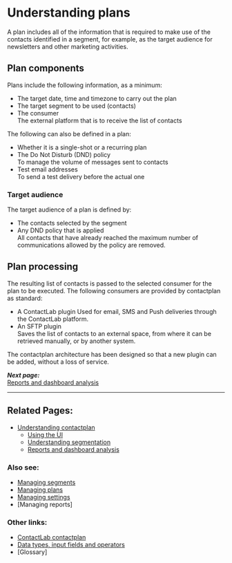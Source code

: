 # Understanding plans

A plan includes all of the information that is required to make use of the contacts identified in a segment, for example, as the target audience for newsletters and other marketing activities.  

## Plan components  

Plans include the following information, as a minimum:  

- The target date, time and timezone to carry out the plan  
- The target segment to be used (contacts)  
- The consumer  
  The external platform that is to receive the list of contacts  

The following can also be defined in a plan:  

- Whether it is a single-shot or a recurring plan  
- The Do Not Disturb (DND) policy  
  To manage the volume of messages sent to contacts  
- Test email addresses  
  To send a test delivery before the actual one  

### Target audience  

The target audience of a plan is defined by:

- The contacts selected by the segment  
- Any DND policy that is applied  
  All contacts that have already reached the maximum number of communications allowed by the policy are removed.  

## Plan processing  

The resulting list of contacts is passed to the selected consumer for the plan to be executed. The following consumers are provided by contactplan as standard:  

- A ContactLab plugin
  Used for email, SMS and Push deliveries through the ContactLab platform.  
- An SFTP plugin  
  Saves the list of contacts to an external space, from where it can be retrieved manually, or by another system.  

The contactplan architecture has been designed so that a new plugin can be added, without a loss of service.  

***Next page:***  
[Reports and dashboard analysis](ReportsAndDashboardAnalysis.md)  

----------

## Related Pages:  

- [Understanding contactplan](UnderstandingContactPlan.md)  
  - [Using the UI](UsingUI.md)  
  - [Understanding segmentation](UnderstandingSegmentation.md)  
  - [Reports and dashboard analysis](ReportsAndDashboardAnalysis.md)  

### Also see:  

- [Managing segments](ManagingSegments.md)  
- [Managing plans](ManagingPlans.md)  
- [Managing settings](ManagingSettings.md)
- [Managing reports]  

### Other links:  

- [ContactLab contactplan](Home.md)  
- [Data types, input fields and operators](InputBoxOperators.md)  
- [Glossary]  
